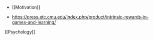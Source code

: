 - [[Motivation]]

- https://press.etc.cmu.edu/index.php/product/intrinsic-rewards-in-games-and-learning/

[[Psychology]]
